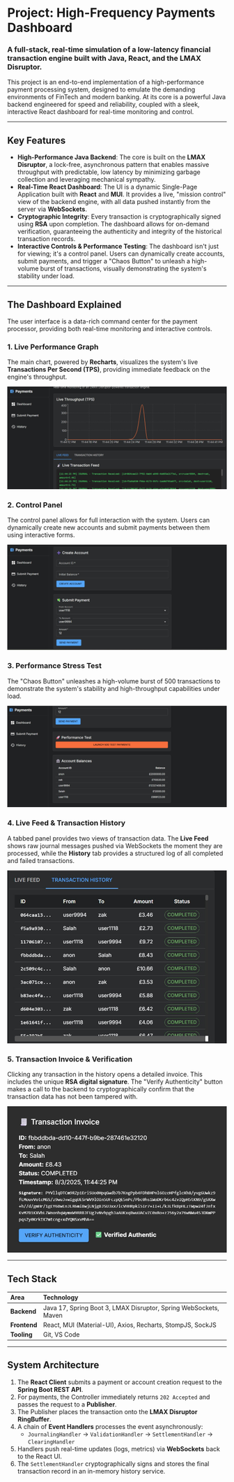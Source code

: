# Project: High-Frequency Payments Dashboard

### A full-stack, real-time simulation of a low-latency financial transaction engine built with Java, React, and the LMAX Disruptor.

This project is an end-to-end implementation of a high-performance payment processing system, designed to emulate the demanding environments of FinTech and modern banking. At its core is a powerful Java backend engineered for speed and reliability, coupled with a sleek, interactive React dashboard for real-time monitoring and control.

---
## Key Features

* **High-Performance Java Backend**: The core is built on the **LMAX Disruptor**, a lock-free, asynchronous pattern that enables massive throughput with predictable, low latency by minimizing garbage collection and leveraging mechanical sympathy.
* **Real-Time React Dashboard**: The UI is a dynamic Single-Page Application built with **React** and **MUI**. It provides a live, "mission control" view of the backend engine, with all data pushed instantly from the server via **WebSockets**.
* **Cryptographic Integrity**: Every transaction is cryptographically signed using **RSA** upon completion. The dashboard allows for on-demand verification, guaranteeing the authenticity and integrity of the historical transaction records.
* **Interactive Controls & Performance Testing**: The dashboard isn't just for viewing; it's a control panel. Users can dynamically create accounts, submit payments, and trigger a "Chaos Button" to unleash a high-volume burst of transactions, visually demonstrating the system's stability under load.

---
## The Dashboard Explained

The user interface is a data-rich command center for the payment processor, providing both real-time monitoring and interactive controls.

### 1. Live Performance Graph
The main chart, powered by **Recharts**, visualizes the system's live **Transactions Per Second (TPS)**, providing immediate feedback on the engine's throughput.

![Live Performance Graph](https://github.com/lacagmanS/HighSpeedPayments/blob/625eb376fd4a8c8aefafafad21428a76b5a3e384/payment-ui/public/livetransactions.jpg)

### 2. Control Panel
The control panel allows for full interaction with the system. Users can dynamically create new accounts and submit payments between them using interactive forms.

![Control Panel for Account Creation and Payments](https://github.com/lacagmanS/HighSpeedPayments/blob/625eb376fd4a8c8aefafafad21428a76b5a3e384/payment-ui/public/SendingPayments.jpg)

### 3. Performance Stress Test
The "Chaos Button" unleashes a high-volume burst of 500 transactions to demonstrate the system's stability and high-throughput capabilities under load.

![Performance Test in Action](https://github.com/lacagmanS/HighSpeedPayments/blob/625eb376fd4a8c8aefafafad21428a76b5a3e384/payment-ui/public/500paymenttest.jpg)

### 4. Live Feed & Transaction History
A tabbed panel provides two views of transaction data. The **Live Feed** shows raw journal messages pushed via WebSockets the moment they are processed, while the **History** tab provides a structured log of all completed and failed transactions.

![Live Feed and Transaction History Panel](https://github.com/lacagmanS/HighSpeedPayments/blob/625eb376fd4a8c8aefafafad21428a76b5a3e384/payment-ui/public/transactionhistory.jpg)

### 5. Transaction Invoice & Verification
Clicking any transaction in the history opens a detailed invoice. This includes the unique **RSA digital signature**. The "Verify Authenticity" button makes a call to the backend to cryptographically confirm that the transaction data has not been tampered with.

![Transaction Invoice with Signature Verification](https://github.com/lacagmanS/HighSpeedPayments/blob/625eb376fd4a8c8aefafafad21428a76b5a3e384/payment-ui/public/verifyauthentic.jpg)

---
## Tech Stack

| Area      | Technology                                                              |
| :-------- | :---------------------------------------------------------------------- |
| **Backend** | Java 17, Spring Boot 3, LMAX Disruptor, Spring WebSockets, Maven        |
| **Frontend**| React, MUI (Material-UI), Axios, Recharts, StompJS, SockJS             |
| **Tooling** | Git, VS Code                                                            |

---
## System Architecture

1.  The **React Client** submits a payment or account creation request to the **Spring Boot REST API**.
2.  For payments, the Controller immediately returns `202 Accepted` and passes the request to a **Publisher**.
3.  The Publisher places the transaction onto the **LMAX Disruptor RingBuffer**.
4.  A chain of **Event Handlers** processes the event asynchronously:
    * `JournalingHandler` → `ValidationHandler` → `SettlementHandler` → `ClearingHandler`
5.  Handlers push real-time updates (logs, metrics) via **WebSockets** back to the React UI.
6.  The `SettlementHandler` cryptographically signs and stores the final transaction record in an in-memory history service.

